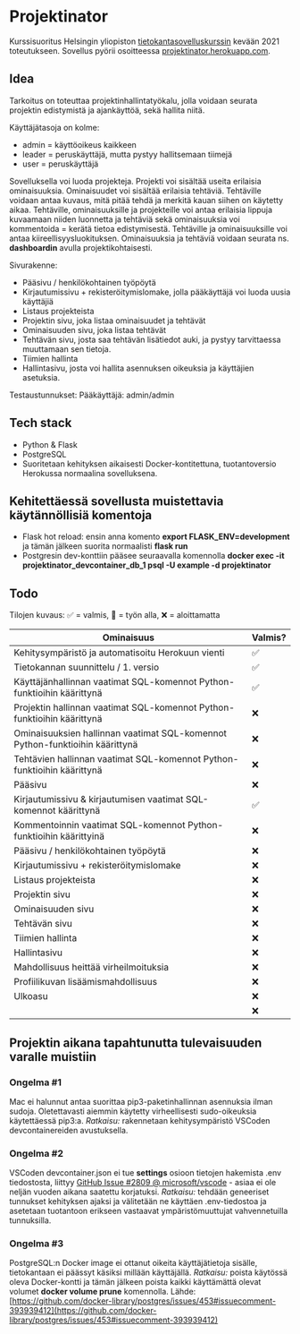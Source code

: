 # Projektinator

Kurssisuoritus Helsingin yliopiston [tietokantasovelluskurssin](https://hy-tsoha.github.io/materiaali/index) kevään 2021 toteutukseen.
Sovellus pyörii osoitteessa [projektinator.herokuapp.com](https://projektinator.herokuapp.com).

## Idea

Tarkoitus on toteuttaa projektinhallintatyökalu, jolla voidaan seurata projektin edistymistä ja ajankäyttöä, sekä hallita niitä.

Käyttäjätasoja on kolme:

- admin = käyttöoikeus kaikkeen
- leader = peruskäyttäjä, mutta pystyy hallitsemaan tiimejä
- user = peruskäyttäjä

Sovelluksella voi luoda projekteja. Projekti voi sisältää useita erilaisia ominaisuuksia. Ominaisuudet voi sisältää erilaisia tehtäviä. Tehtäville voidaan antaa kuvaus, mitä pitää tehdä ja merkitä kauan siihen on käytetty aikaa. Tehtäville, ominaisuuksille ja projekteille voi antaa erilaisia lippuja kuvaamaan niiden luonnetta ja tehtäviä sekä ominaisuuksia voi kommentoida = kerätä tietoa edistymisestä. Tehtäville ja ominaisuuksille voi antaa kiireellisyysluokituksen. Ominaisuuksia ja tehtäviä voidaan seurata ns. **dashboardin** avulla projektikohtaisesti.

Sivurakenne:

- Pääsivu / henkilökohtainen työpöytä
- Kirjautumissivu + rekisteröitymislomake, jolla pääkäyttäjä voi luoda uusia käyttäjiä
- Listaus projekteista
- Projektin sivu, joka listaa ominaisuudet ja tehtävät
- Ominaisuuden sivu, joka listaa tehtävät
- Tehtävän sivu, josta saa tehtävän lisätiedot auki, ja pystyy tarvittaessa muuttamaan sen tietoja.
- Tiimien hallinta
- Hallintasivu, josta voi hallita asennuksen oikeuksia ja käyttäjien asetuksia.

Testaustunnukset:
Pääkäyttäjä: admin/admin

## Tech stack

- Python & Flask
- PostgreSQL
- Suoritetaan kehityksen aikaisesti Docker-kontitettuna, tuotantoversio Herokussa normaalina sovelluksena.

## Kehitettäessä sovellusta muistettavia käytännöllisiä komentoja

- Flask hot reload: ensin anna komento **export FLASK_ENV=development** ja tämän jälkeen suorita normaalisti **flask run**
- Postgresin dev-konttiin pääsee seuraavalla komennolla **docker exec -it projektinator_devcontainer_db_1 psql -U example -d projektinator**

## Todo

Tilojen kuvaus: ✅ = valmis, 🏃 = työn alla, ❌ = aloittamatta

| Ominaisuus                                                                   | Valmis? |
| ---------------------------------------------------------------------------- | ------- |
| Kehitysympäristö ja automatisoitu Herokuun vienti                            | ✅      |
| Tietokannan suunnittelu / 1. versio                                          | ✅      |
| Käyttäjänhallinnan vaatimat SQL-komennot Python-funktioihin käärittynä       | ✅      |
| Projektin hallinnan vaatimat SQL-komennot Python-funktioihin käärittynä      | ❌      |
| Ominaisuuksien hallinnan vaatimat SQL-komennot Python-funktioihin käärittynä | ❌      |
| Tehtävien hallinnan vaatimat SQL-komennot Python-funktioihin käärittynä      | ❌      |
| Pääsivu                                                                      | ❌      |
| Kirjautumissivu & kirjautumisen vaatimat SQL-komennot käärittynä             | ✅      |
| Kommentoinnin vaatimat SQL-komennot Python-funktioihin käärittyinä           | ❌      |
| Pääsivu / henkilökohtainen työpöytä                                          | ❌      |
| Kirjautumissivu + rekisteröitymislomake                                      | ❌      |
| Listaus projekteista                                                         | ❌      |
| Projektin sivu                                                               | ❌      |
| Ominaisuuden sivu                                                            | ❌      |
| Tehtävän sivu                                                                | ❌      |
| Tiimien hallinta                                                             | ❌      |
| Hallintasivu                                                                 | ❌      |
| Mahdollisuus heittää virheilmoituksia                                        | ❌      |
| Profiilikuvan lisäämismahdollisuus                                           | ❌      |
| Ulkoasu                                                                      | ❌      |
|                                                                              | ❌      |

## Projektin aikana tapahtunutta tulevaisuuden varalle muistiin

### Ongelma #1

Mac ei halunnut antaa suorittaa pip3-paketinhallinnan asennuksia ilman sudoja. Oletettavasti aiemmin käytetty virheellisesti sudo-oikeuksia käytettäessä pip3:a. _Ratkaisu:_ rakennetaan kehitysympäristö VSCoden devcontainereiden avustuksella.

### Ongelma #2

VSCoden devcontainer.json ei tue **settings** osioon tietojen hakemista .env tiedostosta, liittyy [GitHub Issue #2809 @ microsoft/vscode](https://github.com/microsoft/vscode/issues/2809) - asiaa ei ole neljän vuoden aikana saatettu korjatuksi. _Ratkaisu:_ tehdään geneeriset tunnukset kehityksen ajaksi ja välitetään ne käyttäen .env-tiedostoa ja asetetaan tuotantoon erikseen vastaavat ympäristömuuttujat vahvennetuilla tunnuksilla.

### Ongelma #3

PostgreSQL:n Docker image ei ottanut oikeita käyttäjätietoja sisälle, tietokantaan ei päässyt käsiksi millään käyttäjällä. _Ratkaisu:_ poista käytössä oleva Docker-kontti ja tämän jälkeen poista kaikki käyttämättä olevat volumet **docker volume prune** komennolla. Lähde: [https://github.com/docker-library/postgres/issues/453#issuecomment-393939412](https://github.com/docker-library/postgres/issues/453#issuecomment-393939412)
